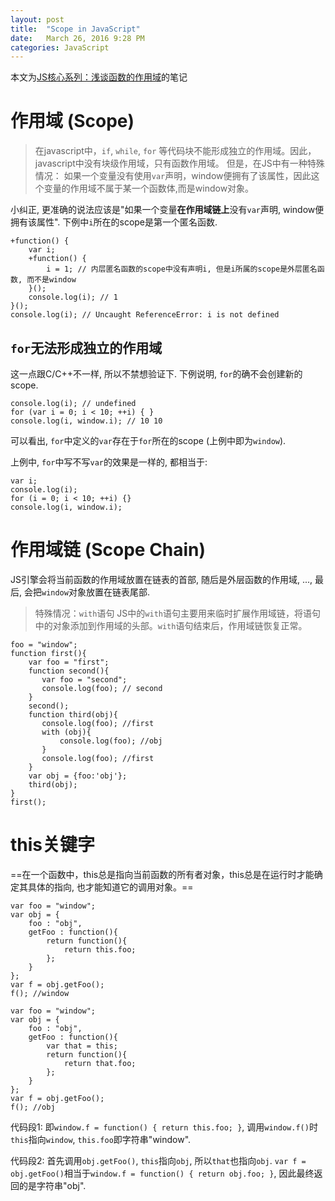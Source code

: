```yaml
---
layout: post
title:  "Scope in JavaScript"
date:   March 26, 2016 9:28 PM
categories: JavaScript
---
```


本文为[JS核心系列：浅谈函数的作用域](http://www.cnblogs.com/onepixel/p/5036369.html)的笔记

# 作用域 (Scope)

> 在javascript中，`if`, `while`, `for` 等代码块不能形成独立的作用域。因此，javascript中没有块级作用域，只有函数作用域。
> 但是，在JS中有一种特殊情况：
> 如果一个变量没有使用`var`声明，window便拥有了该属性，因此这个变量的作用域不属于某一个函数体,而是window对象。

小纠正, 更准确的说法应该是"如果一个变量**在作用域链上**没有`var`声明, window便拥有该属性". 下例中`i`所在的scope是第一个匿名函数.

```
+function() {
    var i;
    +function() {
        i = 1; // 内层匿名函数的scope中没有声明i, 但是i所属的scope是外层匿名函数, 而不是window
    }();
    console.log(i); // 1
}();
console.log(i); // Uncaught ReferenceError: i is not defined
```

## `for`无法形成独立的作用域

这一点跟C/C++不一样, 所以不禁想验证下. 下例说明, `for`的确不会创建新的scope.

```
console.log(i); // undefined
for (var i = 0; i < 10; ++i) { }
console.log(i, window.i); // 10 10
```

可以看出, `for`中定义的`var`存在于`for`所在的scope (上例中即为`window`).

上例中, `for`中写不写`var`的效果是一样的, 都相当于:

```
var i;
console.log(i);
for (i = 0; i < 10; ++i) {}
console.log(i, window.i);
```

# 作用域链 (Scope Chain)

JS引擎会将当前函数的作用域放置在链表的首部, 随后是外层函数的作用域, ..., 最后, 会把`window`对象放置在链表尾部.

> 特殊情况：`with`语句
> JS中的`with`语句主要用来临时扩展作用域链，将语句中的对象添加到作用域的头部。`with`语句结束后，作用域链恢复正常。

```
foo = "window";
function first(){
    var foo = "first";
    function second(){
       var foo = "second";
       console.log(foo); // second
    }
    second();
    function third(obj){
       console.log(foo); //first
       with (obj){
           console.log(foo); //obj
       }
       console.log(foo); //first
    }
    var obj = {foo:'obj'};
    third(obj);
}
first();
```

# this关键字

==在一个函数中，this总是指向当前函数的所有者对象，this总是在运行时才能确定其具体的指向, 也才能知道它的调用对象。==

```
var foo = "window";
var obj = {
    foo : "obj",
    getFoo : function(){
        return function(){
            return this.foo;
        };
    }
};
var f = obj.getFoo();
f(); //window
```

```
var foo = "window";
var obj = {
    foo : "obj",
    getFoo : function(){
        var that = this;
        return function(){
            return that.foo;
        };
    }
};
var f = obj.getFoo();
f(); //obj
```

代码段1: 即`window.f = function() { return this.foo; }`, 调用`window.f()`时`this`指向`window`, `this.foo`即字符串\"window\".

代码段2: 首先调用`obj.getFoo()`, `this`指向`obj`, 所以`that`也指向`obj`. `var f = obj.getFoo()`相当于`window.f = function() { return obj.foo; }`, 因此最终返回的是字符串\"obj\".

